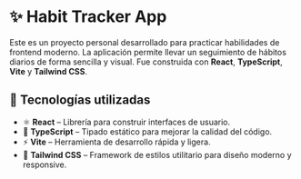# ✨ Habit Tracker App

Este es un proyecto personal desarrollado para practicar habilidades de frontend moderno. La aplicación permite llevar un seguimiento de hábitos diarios de forma sencilla y visual. Fue construida con **React**, **TypeScript**, **Vite** y **Tailwind CSS**.

## 🚀 Tecnologías utilizadas

- ⚛️ **React** – Librería para construir interfaces de usuario.
- 🧠 **TypeScript** – Tipado estático para mejorar la calidad del código.
- ⚡ **Vite** – Herramienta de desarrollo rápida y ligera.
- 🎨 **Tailwind CSS** – Framework de estilos utilitario para diseño moderno y responsive.
